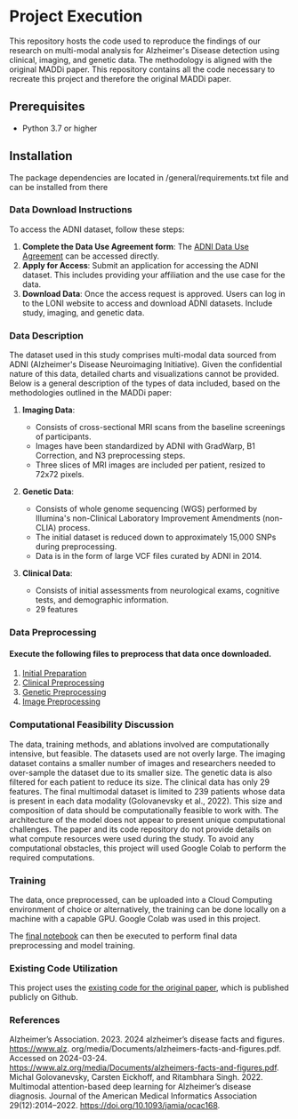 # Project Execution

This repository hosts the code used to reproduce the findings of our research on multi-modal analysis for Alzheimer's Disease detection using clinical, imaging, and genetic data. The methodology is aligned with the original MADDi paper.
This repository contains all the code necessary to recreate this project and therefore the original MADDi paper.

## Prerequisites

- Python 3.7 or higher

## Installation

The package dependencies are located in /general/requirements.txt file and can be installed from there

### Data Download Instructions

To access the ADNI dataset, follow these steps:

1.   **Complete the Data Use Agreement form**: The  [ADNI Data Use Agreement](https://ida.loni.usc.edu/collaboration/access/appLicense.jsp) can be accessed directly.
2.   **Apply for Access**: Submit an application for accessing the ADNI dataset. This includes providing your affiliation and the use case for the data.
3. **Download Data**: Once the access request is approved. Users can log in to the LONI website to access and download ADNI datasets. Include study, imaging, and genetic data.

### Data Description

The dataset used in this study comprises multi-modal data sourced from ADNI (Alzheimer's Disease Neuroimaging Initiative). Given the confidential nature of this data, detailed charts and visualizations cannot be provided. Below is a general description of the types of data included, based on the methodologies outlined in the MADDi paper:

1. **Imaging Data**:
   - Consists of cross-sectional MRI scans from the baseline screenings of participants.
   - Images have been standardized by ADNI with GradWarp, B1 Correction, and N3 preprocessing steps.
   - Three slices of MRI images are included per patient, resized to 72x72 pixels.

2. **Genetic Data**:
   - Consists of whole genome sequencing (WGS) performed by Illumina's non-Clinical Laboratory Improvement Amendments (non-CLIA) process.
   - The initial dataset is reduced down to approximately 15,000 SNPs during preprocessing.
   - Data is in the form of large VCF files curated by ADNI in 2014.

3. **Clinical Data**:
   - Consists of initial assessments from neurological exams, cognitive tests, and demographic information.
   - 29 features
  
### Data Preprocessing
#### Execute the following files to preprocess that data once downloaded.
1. [Initial Preparation](https://github.com/tomasanthony/cs598-project/blob/main/general/diagnosis_making.ipynb)
2. [Clinical Preprocessing](https://github.com/tomasanthony/cs598-project/tree/main/preprocess_clinical)
3. [Genetic Preprocessing](https://github.com/tomasanthony/cs598-project/tree/main/preprocess_genetic)
4. [Image Preprocessing](https://github.com/tomasanthony/cs598-project/tree/main/preprocess_images)

### Computational Feasibility Discussion
The data, training methods, and ablations involved are computationally intensive, but feasible. The
datasets used are not overly large. The imaging dataset contains a smaller number of images and
researchers needed to over-sample the dataset due to its smaller size. The genetic data is also
filtered for each patient to reduce its size. The clinical data has only 29 features. The final multimodal dataset is limited to 239 patients whose data is present in each data modality (Golovanevsky
et al., 2022). This size and composition of data should be computationally feasible to work with.
The architecture of the model does not appear to present unique computational challenges. The
paper and its code repository do not provide details on what compute resources were used during
the study. To avoid any computational obstacles, this project will used Google Colab to perform
the required computations.

### Training
The data, once preprocessed, can be uploaded into a Cloud Computing environment of choice or alternatively, the training can be done locally on a machine with a capable GPU.
Google Colab was used in this project.

The [final notebook](https://github.com/tomasanthony/cs598-project/blob/main/Team_112.ipynb) can then be executed to perform final data preprocessing and model training. 


### Existing Code Utilization
This project uses the [existing code for the original paper](https://github.com/rsinghlab/MADDi/tree/main), which is published publicly on Github.

### References
Alzheimer’s Association. 2023. 2024 alzheimer’s disease facts and figures. https://www.alz.
org/media/Documents/alzheimers-facts-and-figures.pdf. Accessed on 2024-03-24.
https://www.alz.org/media/Documents/alzheimers-facts-and-figures.pdf.
Michal Golovanevsky, Carsten Eickhoff, and Ritambhara Singh. 2022. Multimodal attention-based
deep learning for Alzheimer’s disease diagnosis. Journal of the American Medical Informatics
Association 29(12):2014–2022. https://doi.org/10.1093/jamia/ocac168.
